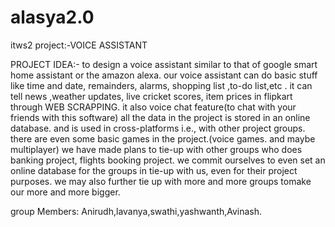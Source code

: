 # alasya2.0
itws2 project:-VOICE ASSISTANT


PROJECT IDEA:-
    to design a voice assistant similar to that of google smart home assistant or the amazon alexa.
    our voice assistant can do basic stuff like time and date, remainders, alarms, shopping list ,to-do list,etc .
    it can tell news ,weather updates, live cricket scores, item prices in flipkart through WEB SCRAPPING.
    it also voice chat feature(to chat with your friends with this software)
    all the data in the project is stored in an online database. and is used in cross-platforms i.e., with other project groups.
    there are even some basic games in the project.(voice games. and maybe multiplayer)
    we have made plans to tie-up with other groups who does banking project, flights booking project.
    we commit ourselves to even set an online database for the groups in tie-up with us, even for their project purposes.
    we may also further tie up with more and more groups tomake our more and more bigger.
    
  group Members: Anirudh,lavanya,swathi,yashwanth,Avinash.
